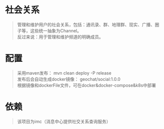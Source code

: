 # 社会关系
> 管理和维护用户的社会关系，包括：通讯录、群、地理群、现实、广播、圈子等，这些统一抽象为Channel。  
> 反过来说：用于管理和维护频道的明确成员。
> 
# 配置
> 采用maven发布： mvn clean deploy -P release  
> 发布后会自动生成docker镜像： geochat/social:1.0.0  
> 根据镜像和dockerFile文件，可在docker&docker-compose&k8s中部署  

# 依赖
> 该项目为imc（消息中心提供社交关系查询服务）